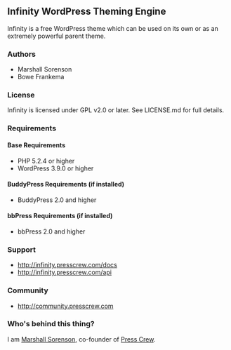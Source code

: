 ## Infinity WordPress Theming Engine

Infinity is a free WordPress theme which can be used on its own or as an
extremely powerful parent theme.

### Authors

* Marshall Sorenson
* Bowe Frankema

### License

Infinity is licensed under GPL v2.0 or later.
See LICENSE.md for full details.

### Requirements

#### Base Requirements

* PHP 5.2.4 or higher
* WordPress 3.9.0 or higher

#### BuddyPress Requirements (if installed)

* BuddyPress 2.0 and higher

#### bbPress Requirements (if installed)

* bbPress 2.0 and higher

### Support

* http://infinity.presscrew.com/docs
* http://infinity.presscrew.com/api

### Community

* http://community.presscrew.com

### Who's behind this thing?

I am [Marshall Sorenson](https://github.com/MrMaz),
co-founder of [Press Crew](https://github.com/PressCrew).